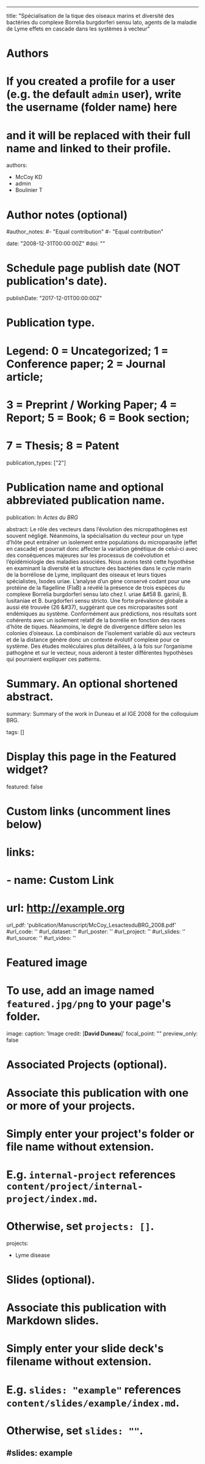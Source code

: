  ---
title: "Spécialisation de la tique des oiseaux marins et diversité des bactéries du complexe Borrelia burgdorferi sensu lato, agents de la maladie de Lyme  effets en cascade dans les systèmes à vecteur"

# Authors
# If you created a profile for a user (e.g. the default `admin` user), write the username (folder name) here 
# and it will be replaced with their full name and linked to their profile.
authors: 
- McCoy KD 
- admin
- Boulinier T

# Author notes (optional)
#author_notes:
#- "Equal contribution"
#- "Equal contribution"

date: "2008-12-31T00:00:00Z"
#doi: ""

# Schedule page publish date (NOT publication's date).
publishDate: "2017-12-01T00:00:00Z"

# Publication type.
# Legend: 0 = Uncategorized; 1 = Conference paper; 2 = Journal article;
# 3 = Preprint / Working Paper; 4 = Report; 5 = Book; 6 = Book section;
# 7 = Thesis; 8 = Patent
publication_types: ["2"]

# Publication name and optional abbreviated publication name.
publication: In *Actes du BRG*

abstract: Le rôle des vecteurs dans l’évolution des micropathogènes est souvent négligé. Néanmoins, la spécialisation du vecteur pour un type d’hôte peut entraîner un isolement entre populations du microparasite (effet en cascade) et pourrait donc affecter la variation génétique de celui-ci avec des conséquences majeures sur les processus de coévolution et l’épidémiologie des maladies associées. Nous avons testé cette hypothèse en examinant la diversité et la structure des bactéries dans le cycle marin de la borréliose de Lyme, impliquant des oiseaux et leurs tiques spécialistes, Ixodes uriae. L’analyse d’un gène conservé codant pour une protéine de la flagelline (FlaB) a révélé la présence de trois espèces du complexe Borrelia burgdorferi sensu lato chez I. uriae &#58 B. garinii, B. lusitaniae et B. burgdorferi sensu stricto. Une forte prévalence globale a aussi été trouvée (26 &#37), suggérant que ces microparasites sont endémiques au système. Conformément aux prédictions, nos résultats sont cohérents avec un isolement relatif de la borrélie en fonction des races d’hôte de tiques. Néanmoins, le degré de divergence diffère selon les colonies d’oiseaux. La combinaison de l’isolement variable dû aux vecteurs et de la distance génère donc un contexte évolutif complexe pour ce système. Des études moléculaires plus détaillées, à la fois sur l’organisme pathogène et sur le vecteur, nous aideront à tester différentes hypothèses qui pourraient expliquer ces patterns. 

# Summary. An optional shortened abstract.
summary: Summary of the work in Duneau et al IGE 2008 for the colloquium BRG.

tags: []

# Display this page in the Featured widget?
featured: false

# Custom links (uncomment lines below)
# links:
# - name: Custom Link
#   url: http://example.org

url_pdf: 'publication/Manuscript/McCoy_LesactesduBRG_2008.pdf'
#url_code: ''
#url_dataset: ''
#url_poster: ''
#url_project: ''
#url_slides: ''
#url_source: ''
#url_video: ''

# Featured image
# To use, add an image named `featured.jpg/png` to your page's folder. 
image:
  caption: 'Image credit: [**David Duneau**]'
  focal_point: ""
  preview_only: false

# Associated Projects (optional).
#   Associate this publication with one or more of your projects.
#   Simply enter your project's folder or file name without extension.
#   E.g. `internal-project` references `content/project/internal-project/index.md`.
#   Otherwise, set `projects: []`.
projects:
- Lyme disease

# Slides (optional).
#   Associate this publication with Markdown slides.
#   Simply enter your slide deck's filename without extension.
#   E.g. `slides: "example"` references `content/slides/example/index.md`.
#   Otherwise, set `slides: ""`.
#slides: example
---
